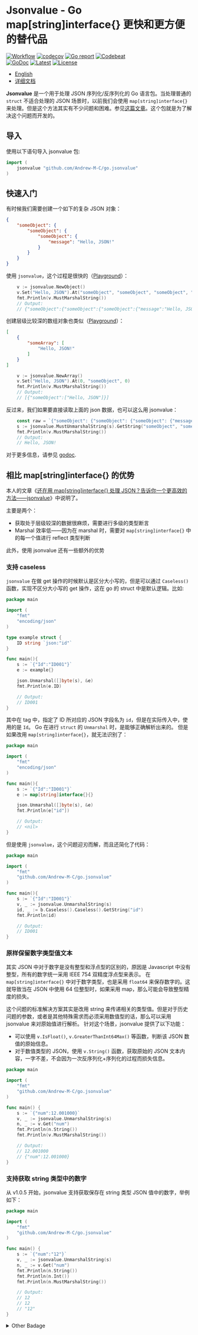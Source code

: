# Jsonvalue - Go map[string]interface{} 更快和更方便的替代品

[![Workflow](https://github.com/Andrew-M-C/go.jsonvalue/actions/workflows/go_test_general.yml/badge.svg)](https://github.com/Andrew-M-C/go.jsonvalue/actions/workflows/go_test_general.yml)
[![codecov](https://codecov.io/gh/Andrew-M-C/go.jsonvalue/branch/dev/github_workflow/graph/badge.svg?token=REDI4YDLPR)](https://codecov.io/gh/Andrew-M-C/go.jsonvalue)
[![Go report](https://goreportcard.com/badge/github.com/Andrew-M-C/go.jsonvalue)](https://goreportcard.com/report/github.com/Andrew-M-C/go.jsonvalue)
[![Codebeat](https://codebeat.co/badges/ecf87760-2987-48a7-a6dd-4d9fcad57256)](https://codebeat.co/projects/github-com-andrew-m-c-go-jsonvalue-master)<br>
[![GoDoc](https://godoc.org/github.com/Andrew-M-C/go.jsonvalue?status.svg)](https://pkg.go.dev/github.com/Andrew-M-C/go.jsonvalue@v1.3.2)
[![Latest](https://img.shields.io/badge/latest-v1.3.2-blue.svg)](https://github.com/Andrew-M-C/go.jsonvalue/tree/v1.3.2)
[![License](https://img.shields.io/badge/license-BSD%203--Clause-blue.svg)](https://opensource.org/licenses/BSD-3-Clause)

- [English](./README.md)
- [详细文档](./docs/zh-cn/README.md)

**Jsonvalue** 是一个用于处理 JSON 序列化/反序列化的 Go 语言包。当处理普通的 `struct` 不适合处理的 JSON 场景时，以前我们会使用 `map[string]interface{}` 来处理。但是这个方法其实有不少问题和困难。参见[这篇文章](https://cloud.tencent.com/developer/article/1676060)。这个包就是为了解决这个问题而开发的。

## 导入

使用以下语句导入 jsonvalue 包:

```go
import (
    jsonvalue "github.com/Andrew-M-C/go.jsonvalue"
)
```

## 快速入门

有时候我们需要创建一个如下的复杂 JSON 对象：

```json
{
	"someObject": {
		"someObject": {
			"someObject": {
				"message": "Hello, JSON!"
			}
		}
	}
}
```

使用 `jsonvalue`，这个过程是很快的（[Playground](https://play.golang.org/p/u5846Wk6mq2)）：

```go
	v := jsonvalue.NewObject()
	v.Set("Hello, JSON").At("someObject", "someObject", "someObject", "message")
	fmt.Println(v.MustMarshalString())
	// Output:
	// {"someObject":{"someObject":{"someObject":{"message":"Hello, JSON!"}}}
```

创建层级比较深的数组对象也类似（[Playground](https://play.golang.org/p/iTxnJDNdny3)）：

```json
[
	{
		"someArray": [
			"Hello, JSON!"
		]
	}
]
```

```go
	v := jsonvalue.NewArray()
	v.Set("Hello, JSON").At(0, "someObject", 0)
	fmt.Println(v.MustMarshalString())
	// Output:
	// [{"someObject":["Hello, JSON"]}]
```

反过来，我们如果要直接读取上面的 json 数据，也可以这么用 jsonvalue：

```go
	const raw = `{"someObject": {"someObject": {"someObject": {"message": "Hello, JSON!"}}}}`
	s := jsonvalue.MustUnmarshalString(s).GetString("someObject", "someObject", "someObject", "message")
	fmt.Println(v.MustMarshalString())
	// Output:
	// Hello, JSON!
```

对于更多信息，请参见 [godoc](https://godoc.org/github.com/Andrew-M-C/go.jsonvalue).

## 相比 map[string]interface{} 的优势

本人的文章《[还在用 map[string]interface{} 处理 JSON？告诉你一个更高效的方法——jsonvalue](https://cloud.tencent.com/developer/article/1676060)》中说明了。

主要是两个：

- 获取处于层级较深的数据很麻烦，需要进行多级的类型断言
- Marshal 效率低——因为在 marshal 时，需要对 `map[string]interface{}` 中的每一个值进行 reflect 类型判断

此外，使用 jsonvalue 还有一些额外的优势

### 支持 caseless

`jsonvalue` 在做 get 操作的时候默认是区分大小写的，但是可以通过 `Caseless()` 函数，实现不区分大小写的 get 操作，这在 go 的 struct 中是默认逻辑。比如:

```go
package main

import (
	"fmt"
	"encoding/json"
)

type example struct {
	ID string `json:"id"`
}

func main(){
	s := `{"Id":"ID001"}`
	e := example{}

	json.Unmarshal([]byte(s), &e)
	fmt.Println(e.ID)

	// Output:
	// ID001
}
```

其中在 tag 中，指定了 ID 所对应的 JSON 字段名为 `id`，但是在实际传入中，使用的是 `Id`。
Go 在进行 `struct` 的 `Unmarshal` 时，是能够正确解析出来的。
但是如果改用 `map[string]interface{}`，就无法识别了：

```go
package main

import (
	"fmt"
	"encoding/json"
)

func main(){
	s := `{"Id":"ID001"}`
	e := map[string]interface{}{}

	json.Unmarshal([]byte(s), &e)
	fmt.Println(e["id"])

	// Output:
	// <nil>
}
```

但是使用 `jsonvalue`，这个问题迎刃而解，而且还简化了代码：

```go
package main

import (
	"fmt"
	"github.com/Andrew-M-C/go.jsonvalue"
)

func main(){
	s := `{"Id":"ID001"}`
	v, _ := jsonvalue.UnmarshalString(s)
	id, _ := b.Caseless().Caseless().GetString("id")
	fmt.Println(id)

	// Output:
	// ID001
}
```

### 原样保留数字类型值文本

其实 JSON 中对于数字是没有整型和浮点型的区别的，原因是 Javascript 中没有整型，所有的数字统一采用 IEEE 754 双精度浮点型来表示。
在 `map[string]interface{}` 中对于数字类型，也是采用 `float64` 来保存数字的。这就导致当在 JSON 中使用 64 位整型时，如果采用 map，那么可能会导致整型精度的损失。

这个问题的标准解决方案其实是改用 string 来传递相关的类型值。但是对于历史问题的参数，或者是其他特殊需求而必须采用数值型的话，那么可以采用 jsonvalue 来对原始值进行解析。
针对这个场景，jsonvalue 提供了以下功能：

- 可以使用 `v.IsFloat()`, `v.GreaterThanInt64Max()` 等函数，判断该 JSON 数值的原始信息。
- 对于数值类型的 JSON，使用 `v.String()` 函数，获取原始的 JSON 文本内容，一字不差，不会因为一次反序列化+序列化的过程而损失信息。

```go
package main

import (
	"fmt"
	"github.com/Andrew-M-C/go.jsonvalue"
)

func main() {
	s := `{"num":12.001000}`
	v, _ := jsonvalue.UnmarshalString(s)
	n, _ := v.Get("num")
	fmt.Println(n.String())
	fmt.Println(v.MustMarshalString())

	// Output:
	// 12.001000
	// {"num":12.001000}
}
```

### 支持获取 string 类型中的数字

从 v1.0.5 开始，jsonvalue 支持获取保存在 string 类型 JSON 值中的数字，举例如下：

```go
package main

import (
	"fmt"
	"github.com/Andrew-M-C/go.jsonvalue"
)

func main() {
	s := `{"num":"12"}`
	v, _ := jsonvalue.UnmarshalString(s)
	n, _ := v.Get("num")
	fmt.Println(n.String())
	fmt.Println(n.Int())
	fmt.Println(n.MustMarshalString())

	// Output:
	// 12
	// 12
	// "12"
}
```

<details>
<summary>Other Badage</summary>
<a href='https://coveralls.io/github/Andrew-M-C/go.jsonvalue?branch=master'><img src='https://coveralls.io/repos/github/Andrew-M-C/go.jsonvalue/badge.svg?branch=master' alt='Coverage Status' /></a>
</details>
